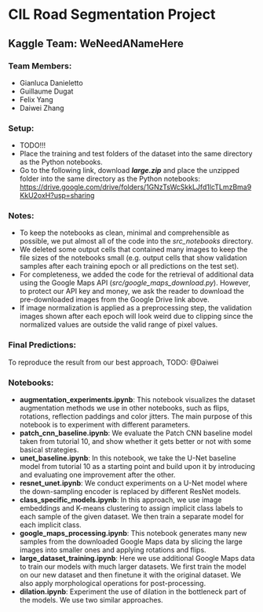 # CIL Road Segmentation Project
## Kaggle Team: WeNeedANameHere
### Team Members:
* Gianluca Danieletto
* Guillaume Dugat
* Felix Yang
* Daiwei Zhang

### Setup:
* TODO!!!
* Place the training and test folders of the dataset into the same directory as the Python notebooks.
* Go to the following link, download ***large.zip*** and place the unzipped folder into the same directory as the Python notebooks: https://drive.google.com/drive/folders/1GNzTsWcSkkLJfd1lcTLmzBma9KkU2oxH?usp=sharing

### Notes:
* To keep the notebooks as clean, minimal and comprehensible as possible, we put almost all of the code into the *src_notebooks* directory.
* We deleted some output cells that contained many images to keep the file sizes of the notebooks small (e.g. output cells that show validation samples after each training epoch or all predictions on the test set).
* For completeness, we added the code for the retrieval of additional data using the Google Maps API (*src/google_maps_download.py*). However, to protect our API key and money, we ask the reader to download the pre-downloaded images from the Google Drive link above.
* If image normalization is applied as a preprocessing step, the validation images shown after each epoch will look weird due to clipping since the normalized values are outside the valid range of pixel values.

### Final Predictions:
To reproduce the result from our best approach, TODO: @Daiwei

### Notebooks:
* **augmentation_experiments.ipynb**: This notebook visualizes the dataset augmentation methods we use in other notebooks, such as flips, rotations, reflection paddings and color jitters. The main purpose of this notebook is to experiment with different parameters.
* **patch_cnn_baseline.ipynb**: We evaluate the Patch CNN baseline model taken from tutorial 10, and show whether it gets better or not with some basical strategies.
* **unet_baseline.ipynb**: In this notebook, we take the U-Net baseline model from tutorial 10 as a starting point and build upon it by introducing and evaluating one improvement after the other.
* **resnet_unet.ipynb**: We conduct experiments on a U-Net model where the down-sampling encoder is replaced by different ResNet models.
* **class_specific_models.ipynb**: In this approach, we use image embeddings and K-means clustering to assign implicit class labels to each sample of the given dataset. We then train a separate model for each implicit class.
* **google_maps_processing.ipynb**: This notebook generates many new samples from the downloaded Google Maps data by slicing the large images into smaller ones and applying rotations and flips.
* **large_dataset_training.ipynb**: Here we use additional Google Maps data to train our models with much larger datasets. We first train the model on our new dataset and then finetune it with the original dataset. We also apply morphological operations for post-processing.
* **dilation.ipynb**: Experiment the use of dilation in the bottleneck part of the models. We use two similar approaches.
